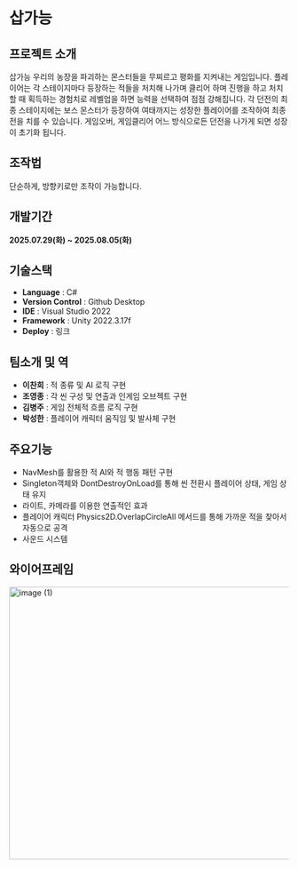 # 삽가능

## 프로젝트 소개

삽가능 우리의 농장을 파괴하는 몬스터들을 무찌르고 평화를 지켜내는 게임입니다.
플레이어는 각 스테이지마다 등장하는 적들을 처치해 나가며 클리어 하며 진행을 하고 처치할 때 획득하는 경험치로 레벨업을 하면 능력을 선택하여 점점 강해집니다.
각 던전의 최종 스테이지에는 보스 몬스터가 등장하여 여태까지는 성장한 플레이어를 조작하여 최종전을 치를 수 있습니다.
게임오버, 게임클리어 어느 방식으로든 던전을 나가게 되면 성장이 초기화 됩니다.

## 조작법
단순하게, 방향키로만 조작이 가능합니다.

## 개발기간

**2025.07.29(화) ~ 2025.08.05(화)**

## 기술스택

- **Language** : C#
- **Version Control** : Github Desktop
- **IDE** : Visual Studio 2022
- **Framework** : Unity 2022.3.17f
- **Deploy** : 링크

## 팀소개 및 역

- **이찬희** : 적 종류 및 AI 로직 구현
- **조영종** : 각 씬 구성 및 연출과 인게임 오브젝트 구현
- **김병주** : 게임 전체적 흐름 로직 구현
- **박성한** : 플레이어 캐릭터 움직임 및 발사체 구현

## 주요기능

- NavMesh를 활용한 적 AI와 적 행동 패턴 구현
- Singleton객체와 DontDestroyOnLoad를 통해 씬 전환시 플레이어 상태, 게임 상태 유지
- 라이트, 카메라를 이용한 연출적인 효과
- 플레이어 캐릭터 Physics2D.OverlapCircleAll 메서드를 통해 가까운 적을 찾아서 자동으로 공격
- 사운드 시스템

## 와이어프레임

<img width="1410" height="491" alt="image (1)" src="https://github.com/user-attachments/assets/48331323-7dc7-42ef-9999-4ffc7b8eaed9" />
